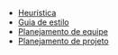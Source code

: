 - [Heurística](./evaluation/heuristic_evaluation.md)
- [Guia de estilo](./styling/style_guide.md)
- [Planejamento de equipe](./planning/team_planning.md)
- [Planejamento de projeto](./planning/project_planning.md)
